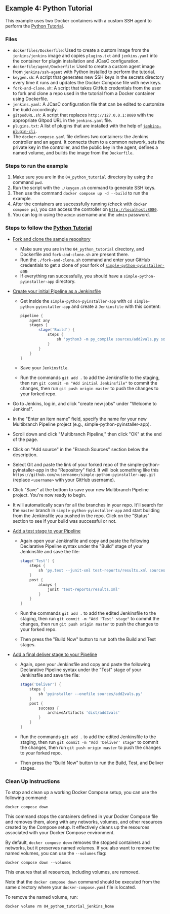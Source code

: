 ## Example 4: Python Tutorial

This example uses two Docker containers with a custom SSH agent to perform the [Python Tutorial](https://www.jenkins.io/doc/tutorials/build-a-python-app-with-pyinstaller/).

### Files

* `dockerfiles/Dockerfile`: Used to create a custom image from the `jenkins/jenkins` image and copies `plugins.txt` and `jenkins.yaml` into the container for plugin installation and JCasC configuration.
* `dockerfile/agent/Dockerfile`: Used to create a custom agent image from `jenkins/ssh-agent` with Python installed to perform the tutorial.
* `keygen.sh`: A script that generates new SSH keys in the secrets directory every time it runs and updates the Docker Compose file with new keys.
* `fork-and-clone.sh`: A script that takes GitHub credentials from the user to fork and clone a repo used in the tutorial from a Docker container using Dockerfile.
* `jenkins.yaml`: A JCasC configuration file that can be edited to customize the build accordingly.
* `gitpodURL.sh`: A script that replaces `http://127.0.0.1:8080` with the appropriate Gitpod URL in the `jenkins.yaml` file.
* `plugins.txt`: A list of plugins that are installed with the help of [`jenkins-plugin-cli`](https://www.jenkins.io/doc/book/managing/plugins/#install-with-cli).
* The `docker-compose.yaml` file defines two containers: the Jenkins controller and an agent. It connects them to a common network, sets the private key in the controller, and the public key in the agent, defines a named volume, and builds the image from the `Dockerfile`.

### Steps to run the example

1. Make sure you are in the `04_python_tutorial` directory by using the command `pwd`.
2. Run the script with the `./keygen.sh` command to generate SSH keys.
3. Then use the command `docker compose up -d --build` to run the example.
4. After the containers are successfully running (check with `docker compose ps`), you can access the controller on [`http://localhost:8080`](http://localhost:8080).
5. You can log in using the `admin` username and the `admin` password.

### Steps to follow the [Python Tutorial](https://www.jenkins.io/doc/tutorials/build-a-python-app-with-pyinstaller/)

- [Fork and clone the sample repository](https://www.jenkins.io/doc/tutorials/build-a-python-app-with-pyinstaller/#fork-and-clone-the-sample-repository-on-github)
    - Make sure you are in the `04_python_tutorial` directory, and Dockerfile and `fork-and-clone.sh` are present there.
    - Run the `./fork-and-clone.sh` command and enter your GitHub credentials to get a clone of your fork of [`simple-python-pyinstaller-app`](https://github.com/jenkins-docs/simple-python-pyinstaller-app).
    - If everything ran successfully, you should have a `simple-python-pyinstaller-app` directory.

- [Create your initial Pipeline as a Jenkinsfile](https://www.jenkins.io/doc/tutorials/build-a-python-app-with-pyinstaller/#create-your-pipeline-project-in-jenkins)
    - Get inside the `simple-python-pyinstaller-app` with `cd simple-python-pyinstaller-app` and create a `Jenkinsfile` with this content:

      ```groovy
      pipeline {
          agent any
          stages {
              stage('Build') {
                  steps {
                      sh 'python3 -m py_compile sources/add2vals.py sources/calc.py' 
                  }
              }
          }
      }
      ```

    - Save your `Jenkinsfile`.
    - Run the commands `git add .` to add the Jenkinsfile to the staging, then run `git commit -m "Add initial Jenkinsfile"` to commit the changes, then run `git push origin master` to push the changes to your forked repo.

- Go to Jenkins, log in, and click "create new jobs" under "Welcome to Jenkins!".
- In the "Enter an item name" field, specify the name for your new Multibranch Pipeline project (e.g., simple-python-pyinstaller-app).
- Scroll down and click "Multibranch Pipeline," then click "OK" at the end of the page.
- Click on "Add source" in the "Branch Sources" section below the description.
- Select Git and paste the link of your forked repo of the simple-python-pyinstaller-app in the "Repository" field. It will look something like this `https://github.com/<username>/simple-python-pyinstaller-app.git` (replace `<username>` with your GitHub username).
- Click "Save" at the bottom to save your new Multibranch Pipeline project. You're now ready to begin.
- It will automatically scan for all the branches in your repo. It'll search for the `master` branch in `simple-python-pyinstaller-app` and start building from the Jenkinsfile you pushed in the repo. Click on the "Status" section to see if your build was successful or not.

- [Add a test stage to your Pipeline](https://www.jenkins.io/doc/tutorials/build-a-python-app-with-pyinstaller/#add-a-test-stage-to-your-pipeline)
    - Again open your Jenkinsfile and copy and paste the following Declarative Pipeline syntax under the "Build" stage of your Jenkinsfile and save the file:

      ```groovy
      stage('Test') {
          steps {
              sh 'py.test --junit-xml test-reports/results.xml sources/test_calc.py'
          }
          post {
              always {
                  junit 'test-reports/results.xml'
              }
          }
      }
      ```

    - Run the commands `git add .` to add the edited Jenkinsfile to the staging, then run `git commit -m "Add 'Test' stage"` to commit the changes, then run `git push origin master` to push the changes to your forked repo.
    - Then press the "Build Now" button to run both the Build and Test stages.

- [Add a final deliver stage to your Pipeline](https://www.jenkins.io/doc/tutorials/build-a-python-app-with-pyinstaller/#add-a-final-deliver-stage-to-your-pipeline)
    - Again, open your Jenkinsfile and copy and paste the following Declarative Pipeline syntax under the "Test" stage of your Jenkinsfile and save the file:

      ```groovy
      stage('Deliver') {
          steps {
              sh 'pyinstaller --onefile sources/add2vals.py'
          }
          post {
              success {
                  archiveArtifacts 'dist/add2vals'
              }
          }
      }
      ```

    - Run the commands `git add .` to add the edited Jenkinsfile to the staging, then run `git commit -m "Add 'Deliver' stage"` to commit the changes, then run `git push origin master` to push the changes to your forked repo.
    - Then press the "Build Now" button to run the Build, Test, and Deliver stages.

### Clean Up Instructions

To stop and clean up a working Docker Compose setup, you can use the following command:

`docker compose down` 

This command stops the containers defined in your Docker Compose file and removes them, along with any networks, volumes, and other resources created by the Compose setup.
It effectively cleans up the resources associated with your Docker Compose environment.

By default, `docker compose down` removes the stopped containers and networks, but it preserves named volumes.
If you also want to remove the named volumes, you can use the `--volumes` flag:

`docker compose down --volumes` 

This ensures that all resources, including volumes, are removed.

Note that the `docker compose down` command should be executed from the same directory where your `docker-compose.yaml` file is located.

To remove the named volume, run:

`docker volume rm 04_python_tutorial_jenkins_home` 
